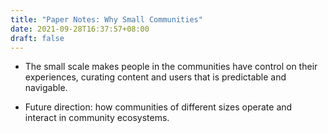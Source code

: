 ```yaml
---
title: "Paper Notes: Why Small Communities"
date: 2021-09-28T16:37:57+08:00
draft: false
---
```


- The small scale makes people in the communities have control on their experiences, curating content and users that is predictable and navigable.

- Future direction: how communities of different sizes operate and interact in community ecosystems.